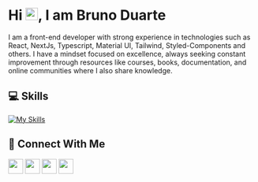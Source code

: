 
<h1 > Hi <img src="https://media.giphy.com/media/hvRJCLFzcasrR4ia7z/giphy.gif" width="25">, I am Bruno Duarte</h1>

<p>I am a front-end developer with strong experience in technologies such as React, NextJs, Typescript, Material UI, Tailwind, Styled-Components and others. I have a mindset focused on excellence, always seeking constant improvement through resources like courses, books, documentation, and online communities where I also share knowledge.
</p>

## 💻 Skills

[![My Skills](https://skillicons.dev/icons?i=react,ts,nodejs,materialui,nextjs,js,html,css,vite,tailwind,cs,prisma,graphql,apollo)](https://skillicons.dev)


## 👥 Connect With Me
<p>
<a href="https://linkedin.com/in/bduarte10"><img src="https://img.shields.io/badge/linkedin-%230077B5.svg?style=for-the-badge&logo=linkedin&logoColor=white" style="margin-bottom: 4px;" height="30px" target="_blank"></a>
<a href="https://twitter.com/bduarte_10"><img src="https://img.shields.io/badge/Twitter-%231DA1F2.svg?style=for-the-badge&logo=Twitter&logoColor=white" style="margin-bottom: 4px;" height="30px" target="_blank"></a>
<a href="https://www.instagram.com/bduarte.10"><img src="https://img.shields.io/badge/Instagram-%23E4405F.svg?style=for-the-badge&logo=Instagram&logoColor=white" style="margin-bottom: 4px;" height="30px" target="_blank"></a>
<a href="https://codepen.io/bduarte10"><img src="https://img.shields.io/badge/Codepen-000000?style=for-the-badge&logo=codepen&logoColor=white" style="margin-bottom: 4px;" height="30px" target="_blank"></a>
</p>


